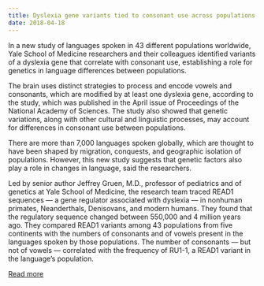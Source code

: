 ```yaml
---
title: Dyslexia gene variants tied to consonant use across populations
date: 2018-04-18
---
```


In a new study of languages spoken in 43 different populations worldwide, Yale School of Medicine researchers and their colleagues identified variants of a dyslexia gene that correlate with consonant use, establishing a role for genetics in language differences between populations.

<!--more-->

The brain uses distinct strategies to process and encode vowels and consonants, which are modified by at least one dyslexia gene, according to the study, which was published in the April issue of Proceedings of the National Academy of Sciences. The study also showed that genetic variations, along with other cultural and linguistic processes, may account for differences in consonant use between populations.

There are more than 7,000 languages spoken globally, which are thought to have been shaped by migration, conquests, and geographic isolation of populations. However, this new study suggests that genetic factors also play a role in changes in language, said the researchers.

Led by senior author Jeffrey Gruen, M.D., professor of pediatrics and of genetics at Yale School of Medicine, the research team traced READ1 sequences — a gene regulator associated with dyslexia — in nonhuman primates, Neanderthals, Denisovans, and modern humans. They found that the regulatory sequence changed between 550,000 and 4 million years ago.  They compared READ1 variants among 43 populations from five continents with the numbers of consonants and of vowels present in the languages spoken by those populations. The number of consonants — but not of vowels — correlated with the frequency of RU1-1, a READ1 variant in the language’s population.

[Read more](https://news.yale.edu/2018/04/18/dyslexia-gene-variants-tied-consonant-use-across-populations)
